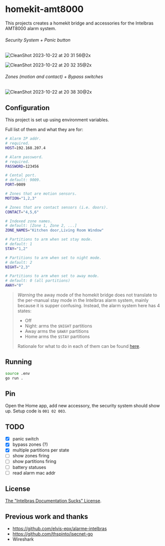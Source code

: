 # homekit-amt8000

This projects creates a homekit bridge and accessories for the Intelbras AMT8000
alarm system.

###### Security System + Panic button

![CleanShot 2023-10-22 at 20 31 56@2x](https://github.com/caarlos0/homekit-amt8000/assets/245435/57fe0b21-9020-4208-97e9-adbbd3e9170f)

![CleanShot 2023-10-22 at 20 32 35@2x](https://github.com/caarlos0/homekit-amt8000/assets/245435/b08d928d-1e9d-4d99-a0be-33483732240a)

###### Zones (motion and contact) + Bypass switches

![CleanShot 2023-10-22 at 20 38 30@2x](https://github.com/caarlos0/homekit-amt8000/assets/245435/67edc61d-f0a6-4b13-91fc-9cfc3fcc63da)

## Configuration

This project is set up using environment variables.

Full list of them and what they are for:

```sh
# Alarm IP addr.
# required.
HOST=192.168.207.4

# Alarm password.
# required.
PASSWORD=123456

# Cental port.
# default: 9009.
PORT=9009

# Zones that are motion sensors.
MOTION="1,2,3"

# Zones that are contact sensors (i.e. doors).
CONTACT="4,5,6"

# Indexed zone names.
# default: [Zone 1, Zone 2, ...]
ZONE_NAMES="Kitchen door,Living Room Window"

# Partitions to arm when set stay mode.
# default: 1
STAY="1,2"

# Partitions to arm when set to night mode.
# default: 2
NIGHT="2,3"

# Partitions to arm when set to away mode.
# default: 0 (all partitions)
AWAY="0"
```

> _Warning_
> the away mode of the homekit bridge does not translate to the per-manual
> stay mode in the Intelbras alarm system, mainly because it is supper confusing.
> Instead, the alarm system here has 4 states:
>
> - Off
> - Night: arms the `$NIGHT` partitions
> - Away arms the `$AWAY` partitions
> - Home arms the `$STAY` partitions
>
> Rationale for what to do in each of them can be found
> [here](https://www.commandone.com/what-is-the-difference-between-stay-away-and-night-home-alarm-activation-modes/).

## Running

```bash
source .env
go run .
```

## Pin

Open the Home app, add new accessory, the security system should show up.
Setup code is `001 02 003`.

## TODO

- [x] panic switch
- [x] bypass zones (?)
- [x] multiple partitions per state
- [ ] show zones firing
- [ ] show partitions firing
- [ ] battery statuses
- [ ] read alarm mac addr

## License

[The "Intelbras Documentation Sucks" License](./LICENSE.md).

## Previous work and thanks

- https://github.com/elvis-epx/alarme-intelbras
- https://github.com/thspinto/isecnet-go
- Wireshark
